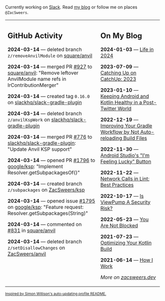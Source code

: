 Currently working on [Slack](https://slack.com/). Read [my blog](https://zacsweers.dev/) or follow me on places `@ZacSweers`.

<table><tr><td valign="top" width="60%">

## GitHub Activity
<!-- githubActivity starts -->
**2024-03-14** — deleted branch `z/removeAnvilModule` on [square/anvil](https://github.com/square/anvil)

**2024-03-14** — merged PR [#927](https://github.com/square/anvil/pull/927) to [square/anvil](https://github.com/square/anvil): "Remove leftover AnvilModule name refs in IrContributionMerger"

**2024-03-14** — created tag `0.16.0` on [slackhq/slack-gradle-plugin](https://github.com/slackhq/slack-gradle-plugin)

**2024-03-14** — deleted branch `z/anvilKspWork` on [slackhq/slack-gradle-plugin](https://github.com/slackhq/slack-gradle-plugin)

**2024-03-14** — merged PR [#776](https://github.com/slackhq/slack-gradle-plugin/pull/776) to [slackhq/slack-gradle-plugin](https://github.com/slackhq/slack-gradle-plugin): "Update Anvil KSP support"

**2024-03-14** — opened PR [#1796](https://github.com/google/ksp/pull/1796) to [google/ksp](https://github.com/google/ksp): "Implement Resolver.getSubpackagesOf()"

**2024-03-14** — created branch `z/subpackages` on [ZacSweers/ksp](https://github.com/ZacSweers/ksp)

**2024-03-14** — opened issue [#1795](https://github.com/google/ksp/issues/1795) on [google/ksp](https://github.com/google/ksp): "Feature request: Resolver.getSubpackages(String)"

**2024-03-14** — commented on [#831](https://github.com/square/anvil/pull/831#issuecomment-1998254177) in [square/anvil](https://github.com/square/anvil)

**2024-03-14** — deleted branch `z/setDisallowChanges` on [ZacSweers/anvil](https://github.com/ZacSweers/anvil)
<!-- githubActivity ends -->
</td><td valign="top" width="40%">

## On My Blog
<!-- blog starts -->
**2024-01-03** — [Life in 2024](https://www.zacsweers.dev/life-in-2024/)

**2023-07-09** — [Catching Up on CatchUp: 2023](https://www.zacsweers.dev/catching-up-on-catchup-2023/)

**2023-01-10** — [Keeping Android and Kotlin Healthy in a Post-Twitter World](https://www.zacsweers.dev/keeping-android-healthy/)

**2022-12-19** — [Improving Your Gradle Workflow by Not Auto-reloading Build Files](https://www.zacsweers.dev/improving-your-workflow-by-not-auto-reloading-build-files/)

**2022-11-30** — [Android Studio's "I'm Feeling Lucky" Button](https://www.zacsweers.dev/android-studios-im-feeling-lucky-button/)

**2022-11-22** — [Network Calls in Lint: Best Practices](https://www.zacsweers.dev/network-calls-in-lint-best-practices/)

**2022-10-17** — [Is ViewPump A Security Risk?](https://www.zacsweers.dev/is-viewpump-a-security-risk/)

**2022-05-23** — [You Are Not Blocked](https://www.zacsweers.dev/you-are-not-blocked/)

**2021-07-23** — [Optimizing Your Kotlin Build](https://www.zacsweers.dev/optimizing-your-kotlin-build/)

**2021-06-14** — [How I Work](https://www.zacsweers.dev/how-i-work/)
<!-- blog ends -->
_More on [zacsweers.dev](https://zacsweers.dev/)_
</td></tr></table>

<sub><a href="https://simonwillison.net/2020/Jul/10/self-updating-profile-readme/">Inspired by Simon Willison's auto-updating profile README.</a></sub>